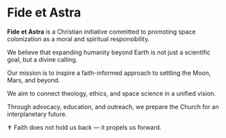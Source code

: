 # Fide et Astra

**Fide et Astra** is a Christian initiative committed to promoting space colonization as a moral and spiritual responsibility.

We believe that expanding humanity beyond Earth is not just a scientific goal, but a divine calling.

Our mission is to inspire a faith-informed approach to settling the Moon, Mars, and beyond.

We aim to connect theology, ethics, and space science in a unified vision.

Through advocacy, education, and outreach, we prepare the Church for an interplanetary future.

✝️ Faith does not hold us back — it propels us forward.
